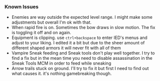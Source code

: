 ### Known Issues

- Enemies are way outside the expected level range. I might make some adjustments but overall I'm ok with that.
- When rapid fire is on. Sometimes the bow draws in slow motion. The fix is toggling it off and on again.
- Equipment is clipping. use ``ctrl+backspace`` to enter IED's menus and adjust to your liking. I edited it a bit but due to the sheer amount of different shaped armors it will never fit with all of them
- Vampire Sneak feeding and Sneak tools don't play well together. I try to find a fix but in the mean time you need to disable assassination in the Sneak Tools MCM in order to feed while sneaking
- Arrow trails stuck on ground. I'll try to fix it but first I need to find out what causes it. it's nothing gamebreaking though.

